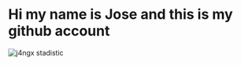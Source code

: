 # Hi my name is Jose and this is my github account

![j4ngx stadistic](https://github-readme-stats.vercel.app/api?username=j4ngx&show_icons=true&theme=gruvbox&include_all_commits=true)

<!--
**j4ngx/j4ngx** is a ✨ _special_ ✨ repository because its `README.md` (this file) appears on your GitHub profile.

Here are some ideas to get you started:

- 🔭 I’m currently working on ...
- 🌱 I’m currently learning ...
- 👯 I’m looking to collaborate on ...
- 🤔 I’m looking for help with ...
- 💬 Ask me about ...
- 📫 How to reach me: ...
- 😄 Pronouns: ...
- ⚡ Fun fact: ...
-->
